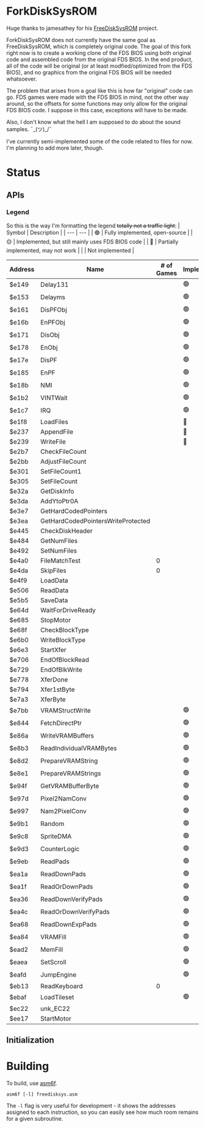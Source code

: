# ForkDiskSysROM

Huge thanks to jamesathey for his [FreeDiskSysROM](https://github.com/jamesathey/FreeDiskSysROM) project.

ForkDiskSysROM does not currently have the same goal as FreeDiskSysROM, which is completely original code. The goal of this fork right now is to create a working clone of the FDS BIOS using both original code and assembled code from the original FDS BIOS. In the end product, all of the code will be original (or at least modfied/optimized from the FDS BIOS), and no graphics from the original FDS BIOS will be needed whatsoever.

The problem that arises from a goal like this is how far "original" code can go. FDS games were made with the FDS BIOS in mind, not the other way around, so the offsets for some functions may only allow for the original FDS BIOS code. I suppose in this case, exceptions will have to be made.

Also, I don't know what the hell I am supposed to do about the sound samples. ¯\_(ツ)_/¯

I've currently semi-implemented some of the code related to files for now. I'm planning to add more later, though.

# Status

## APIs
### Legend
So this is the way I'm formatting the legend ~~totally not a traffic light~~:
| Symbol | Description |
| --- | --- |
| :green_circle: | Fully implemented, open-source |
| :yellow_circle: | Implemented, but still mainly uses FDS BIOS code |
| :red_circle: | Partially implemented, may not work |
| | Not implemented |

| Address | Name | # of Games | Implemented |
| ------- | ---- | ------- | ----------- |
| $e149 | Delay131 | | :green_circle: |
| $e153 | Delayms | | :green_circle: |
| $e161 | DisPFObj | | :green_circle: |
| $e16b | EnPFObj | | :green_circle: |
| $e171 | DisObj | | :green_circle: |
| $e178 | EnObj | | :green_circle: |
| $e17e | DisPF | | :green_circle: |
| $e185 | EnPF | | :green_circle: |
| $e18b | NMI | | :green_circle: |
| $e1b2 | VINTWait | | :green_circle: |
| $e1c7 | IRQ | | :green_circle: |
| $e1f8 | LoadFiles | | :red_circle: |
| $e237 | AppendFile | | :red_circle: |
| $e239 | WriteFile | | :red_circle: |
| $e2b7 | CheckFileCount | | |
| $e2bb | AdjustFileCount | | |
| $e301 | SetFileCount1 | | |
| $e305 | SetFileCount | | |
| $e32a | GetDiskInfo | | |
| $e3da | AddYtoPtr0A | | |
| $e3e7 | GetHardCodedPointers | | |
| $e3ea | GetHardCodedPointersWriteProtected | | |
| $e445 | CheckDiskHeader | | |
| $e484 | GetNumFiles | | |
| $e492 | SetNumFiles | | |
| $e4a0 | FileMatchTest | 0 | |
| $e4da | SkipFiles | 0 | |
| $e4f9 | LoadData | | |
| $e506 | ReadData | | |
| $e5b5 | SaveData | | |
| $e64d | WaitForDriveReady | | |
| $e685 | StopMotor | | |
| $e68f | CheckBlockType | | |
| $e6b0 | WriteBlockType | | |
| $e6e3 | StartXfer | | |
| $e706 | EndOfBlockRead | | |
| $e729 | EndOfBlkWrite | | |
| $e778 | XferDone | | |
| $e794 | Xfer1stByte | | |
| $e7a3 | XferByte | | |
| $e7bb | VRAMStructWrite | | :green_circle: |
| $e844 | FetchDirectPtr | | :green_circle: |
| $e86a | WriteVRAMBuffers | | :green_circle: |
| $e8b3 | ReadIndividualVRAMBytes | | :green_circle: |
| $e8d2 | PrepareVRAMString | | :green_circle: |
| $e8e1 | PrepareVRAMStrings | | :green_circle: |
| $e94f | GetVRAMBufferByte | | :green_circle: |
| $e97d | Pixel2NamConv | | :green_circle: |
| $e997 | Nam2PixelConv | | :green_circle: |
| $e9b1 | Random | | :green_circle: |
| $e9c8 | SpriteDMA | | :green_circle: |
| $e9d3 | CounterLogic | | :green_circle: |
| $e9eb | ReadPads | | :green_circle: |
| $ea1a | ReadDownPads | | :green_circle: |
| $ea1f | ReadOrDownPads | | :green_circle: |
| $ea36 | ReadDownVerifyPads | | :green_circle: |
| $ea4c | ReadOrDownVerifyPads | | :green_circle: |
| $ea68 | ReadDownExpPads | | :green_circle: |
| $ea84 | VRAMFill | | :green_circle: |
| $ead2 | MemFill | | :green_circle: |
| $eaea | SetScroll | | :green_circle: |
| $eafd | JumpEngine | | :green_circle: |
| $eb13 | ReadKeyboard | 0 | |
| $ebaf | LoadTileset | | :green_circle: |
| $ec22 | unk_EC22 | | |
| $ee17 | StartMotor | | |

## Initialization

# Building

To build, use [asm6f](https://github.com/freem/asm6f).

```asm6f [-l] freedisksys.asm```

The `-l` flag is very useful for development - it shows the addresses assigned
to each instruction, so you can easily see how much room remains for a given
subroutine.

